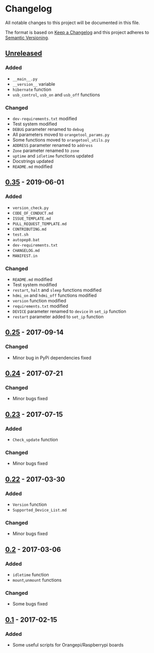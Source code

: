 # Changelog
All notable changes to this project will be documented in this file.

The format is based on [Keep a Changelog](http://keepachangelog.com/en/1.0.0/)
and this project adheres to [Semantic Versioning](http://semver.org/spec/v2.0.0.html).

## [Unreleased]
### Added
- `__main__.py`
- `__version__` variable
- `hibernate` function
- `usb_control`, `usb_on` and `usb_off` functions
### Changed
- `dev-requirements.txt` modified
- Test system modified
- `DEBUG` parameter renamed to `debug`
- All parameters moved to `orangetool_params.py`
- Some functions moved to `orangetool_utils.py`
- `ADDRESS` parameter renamed to `address`
- `Zone` parameter renamed to `zone`
- `uptime` and `idletime` functions updated
- Docstrings updated
- `README.md` modified
## [0.35] - 2019-06-01
### Added
- `version_check.py`
- `CODE_OF_CONDUCT.md`
- `ISSUE_TEMPLATE.md`
- `PULL_REQUEST_TEMPLATE.md`
- `CONTRIBUTING.md`
- `test.sh`
- `autopep8.bat`
- `dev-requirements.txt`
- `CHANGELOG.md`
- `MANIFEST.in`

### Changed
- `README.md` modified
- Test system modified
- `restart`, `halt` and `sleep` functions modified
- `hdmi_on` and `hdmi_off` functions modified
- `version` function modified
- `requirements.txt` modified
- `DEVICE` parameter renamed to `device` in `set_ip` function
- `restart` parameter added to `set_ip` function

## [0.25] - 2017-09-14
### Changed
- Minor bug in PyPi dependencies fixed

## [0.24] - 2017-07-21
### Changed
- Minor bugs fixed

## [0.23] - 2017-07-15
### Added
- `Check_update` function


### Changed
- Minor bugs fixed

## [0.22] - 2017-03-30
### Added
- `Version` function
- `Supported_Device_List.md`

### Changed
- Minor bugs fixed

## [0.2] - 2017-03-06
### Added
- `idletime` function
- `mount`,`unmount` functions

### Changed
 - Some bugs fixed

## [0.1] - 2017-02-15
### Added
- Some useful scripts for Orangepi/Raspberrypi boards

[Unreleased]: https://github.com/Moduland/Orangetool/compare/v0.35...dev
[0.35]: https://github.com/Moduland/Orangetool/compare/v0.25...v0.35
[0.25]: https://github.com/Moduland/Orangetool/compare/v0.24...v0.25
[0.24]: https://github.com/Moduland/Orangetool/compare/v0.23...v0.24
[0.23]: https://github.com/Moduland/Orangetool/compare/v0.22...v0.23
[0.22]: https://github.com/Moduland/Orangetool/compare/v0.2...v0.22
[0.2]: https://github.com/Moduland/Orangetool/compare/v0.1...v0.2
[0.1]: https://github.com/Moduland/Orangetool/compare/1e238cd...v0.1



